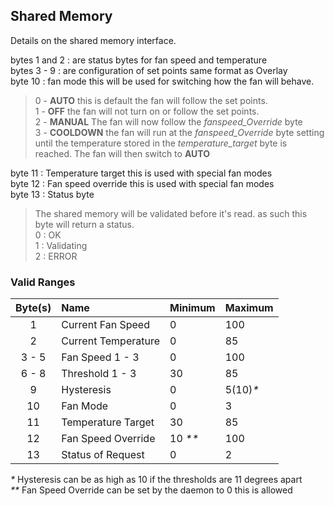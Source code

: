 ## Shared Memory

Details on the shared memory interface.

bytes 1 and 2 : are status bytes for fan speed and temperature  
bytes 3 - 9 : are configuration of set points same format as Overlay  
byte 10 : fan mode this will be used for switching how the fan will behave.  
>   0 - **AUTO** this is default the fan will follow the set points.   
>   1 - **OFF** the fan will not turn on or follow the set points.  
>   2 - **MANUAL** The fan will now follow the *fanspeed_Override* byte  
>   3 - **COOLDOWN** the fan will run at the *fanspeed_Override* byte  setting until the temperature stored in the *temperature_target* byte is reached. The fan will then switch to **AUTO**  

byte 11 : Temperature target this is used with special fan modes  
byte 12 : Fan speed override this is used with special fan modes  
byte 13 : Status byte  
>   The shared memory will be validated before it's read. as such this byte will return a status.    
>  0 : OK  
>  1 : Validating  
>  2 : ERROR  

### Valid Ranges 

| Byte(s)   | Name                  | Minimum   | Maximum   |
| :-------: | :-------------------- | :-------- | :-------- |
| 1         | Current Fan Speed     | 0         | 100       |
| 2         | Current Temperature   | 0         | 85        |
| 3 - 5     | Fan Speed 1 - 3       | 0         | 100       |
| 6 - 8     | Threshold 1 - 3       | 30        | 85        |
| 9         | Hysteresis            | 0         | 5(10)*\** |
| 10        | Fan Mode              | 0         | 3         |
| 11        | Temperature Target    | 30        | 85        |
| 12        | Fan Speed Override    | 10 *\*\** | 100       |
| 13        | Status of Request     | 0         | 2         |
*\**    Hysteresis can be as high as 10 if the thresholds are 11 degrees apart  
*\*\**  Fan Speed Override can be set by the daemon to 0 this is allowed